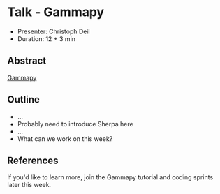 # Talk - Gammapy

* Presenter: Christoph Deil
* Duration: 12 + 3 min

## Abstract

[Gammapy](https://github.com/gammapy/gammapy)

## Outline

* ...
* Probably need to introduce Sherpa here
* ...
* What can we work on this week?

## References

If you'd like to learn more, join the Gammapy tutorial
and coding sprints later this week.
